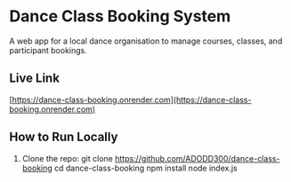# Dance Class Booking System

A web app for a local dance organisation to manage courses, classes, and participant bookings.

## Live Link
[https://dance-class-booking.onrender.com](https://dance-class-booking.onrender.com)

## How to Run Locally

1. Clone the repo:
git clone https://github.com/ADODD300/dance-class-booking cd dance-class-booking npm install node index.js

